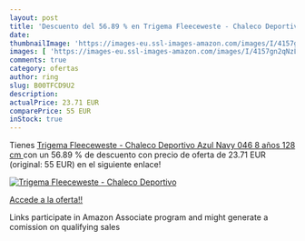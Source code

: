```yaml
---
layout: post
title: 'Descuento del 56.89 % en Trigema Fleeceweste - Chaleco Deportivo '
date: 
thumbnailImage: 'https://images-eu.ssl-images-amazon.com/images/I/4157gn2qNzL._SL200_.jpg'
images: [ 'https://images-eu.ssl-images-amazon.com/images/I/4157gn2qNzL._SL200_.jpg' ]
comments: true
category: ofertas
author: ring
slug: B00TFCD9U2
description:
actualPrice: 23.71 EUR
comparePrice: 55 EUR
inStock: true
---
```


Tienes [Trigema Fleeceweste - Chaleco Deportivo Azul  Navy 046  8 años  128 cm ](https://www.amazon.es/dp/B00TFCD9U2/?tag=tolees-21) con un 56.89 % de descuento con precio de oferta de 23.71 EUR (original: 55 EUR) en el siguiente enlace!

[![Trigema Fleeceweste - Chaleco Deportivo ](https://images-eu.ssl-images-amazon.com/images/I/4157gn2qNzL._SL200_.jpg)](https://www.amazon.es/dp/B00TFCD9U2/?tag=tolees-21)

[Accede a la oferta!!](https://www.amazon.es/dp/B00TFCD9U2/?tag=tolees-21)

Links participate in Amazon Associate program and might generate a comission on qualifying sales


